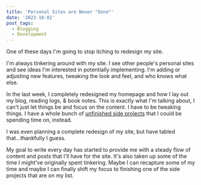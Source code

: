 ```yaml
---
title: 'Personal Sites are Never "Done"'
date: '2023-10-02'
post_tags:
  - Blogging
  - Development
---
```


One of these days I'm going to stop itching to redesign my site.
<!-- excerpt -->

I'm always tinkering around with my site. I see other people's personal sites and see ideas I'm interested in potentially implementing. I'm adding or adjusting new features, tweaking the look and feel, and who knows what else.

In the last week, I completely redesigned my homepage and how I lay out my blog, reading logs, & book notes. This is exactly what I'm talking about, I can't just let things be and focus on the content. I have to be tweaking things. I have a whole bunch of [unfinished side projects](https://kpwags.com/posts/2023/09/23/the-strange-inability-to-finish-a-project) that I could be spending time on, instead.

I was even planning a complete redesign of my site, but have tabled that...thankfully I guess.

My goal to write every day has started to provide me with a steady flow of content and posts that I'll have for the site. It's also taken up some of the time I might've originally spent tinkering. Maybe I can recapture some of my time and maybe I can finally shift my focus to finishing one of the side projects that are on my list.